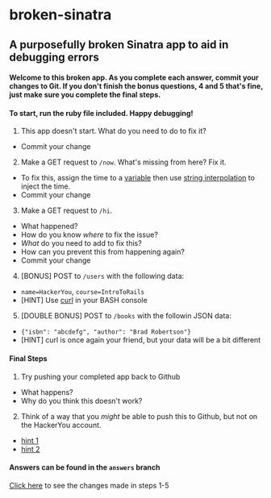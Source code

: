 broken-sinatra
==============

## A purposefully broken Sinatra app to aid in debugging errors

#### Welcome to this broken app. As you complete each answer, commit your changes to Git. If you don't finish the bonus questions, 4 and 5 that's fine, just make sure you complete the final steps.

#### To start, run the ruby file included. Happy debugging!

1. This app doesn't start. What do you need to do to fix it?
  * Commit your change
2. Make a GET request to `/now`. What's missing from here? Fix it.
  * To fix this, assign the time to a [variable](http://en.wikibooks.org/wiki/Ruby_Programming/Syntax/Variables_and_Constants) then use [string interpolation](http://en.wikibooks.org/wiki/Ruby_Programming/Syntax/Literals#Interpolation) to inject the time.
  * Commit your change
3. Make a GET request to `/hi`.
  * What happened?
  * How do you know *where* to fix the issue?
  * *What* do you need to add to fix this?
  * How can you prevent this from happening again?
  * Commit your change
4. [BONUS] POST to `/users` with the following data:
  * `name=HackerYou`, `course=IntroToRails`
  * [HINT] Use [curl](http://curl.haxx.se/docs/httpscripting.html#POST) in your BASH console
5. [DOUBLE BONUS] POST to `/books` with the followin JSON data:
  * `{"isbn": "abcdefg", "author": "Brad Robertson"}`
  * [HINT] curl is once again your friend, but your data will be a bit different

#### Final Steps
1. Try pushing your completed app back to Github
  * What happens?
  * Why do you think this doesn't work?
2. Think of a way that you *might* be able to push this to Github, but not on the HackerYou account.
  * [hint 1](https://help.github.com/articles/create-a-repo)
  * [hint 2](https://help.github.com/articles/adding-a-remote)

#### Answers can be found in the `answers` branch

[Click here](https://github.com/HackerYou/broken-sinatra/compare/master...answers) to see the changes made in steps 1-5
